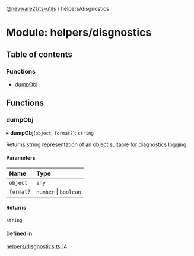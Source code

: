 [@nevware21/ts-utils](../README.md) / helpers/disgnostics

# Module: helpers/disgnostics

## Table of contents

### Functions

- [dumpObj](helpers_disgnostics.md#dumpobj)

## Functions

### dumpObj

▸ **dumpObj**(`object`, `format?`): `string`

Returns string representation of an object suitable for diagnostics logging.

#### Parameters

| Name | Type |
| :------ | :------ |
| `object` | `any` |
| `format?` | `number` \| `boolean` |

#### Returns

`string`

#### Defined in

[helpers/disgnostics.ts:14](https://github.com/nevware21/ts-utils/blob/2a92815/ts-utils/src/helpers/disgnostics.ts#L14)
